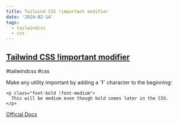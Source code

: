 ```yaml
---
title: Tailwind CSS !important modifier
date: '2024-02-14'
tags:
  - tailwindcss
  - css
---
```


## [Tailwind CSS !important modifier](/today-i-learned#tailwind-css-!important-modifier)

<div class="-mt-1 mb-4 flex gap-2">
    <span class="chip">#tailwindcss</span>
    <span class="chip">#css</span>
</div>

Make any utility important by adding a **\`!\`** character to the beginning:

```html::{"copy": true, "footer": true}
<p class="font-bold !font-medium">
  This will be medium even though bold comes later in the CSS.
</p>
```

[Official Docs](https://tailwindcss.com/docs/configuration#important-modifier::blank)